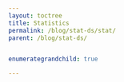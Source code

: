 ```yaml
---
layout: toctree
title: Statistics
permalink: /blog/stat-ds/stat/
parent: /blog/stat-ds/


enumerategrandchild: true

---
```

